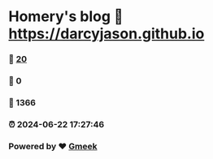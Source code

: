 # Homery's blog :link: https://darcyjason.github.io 
### :page_facing_up: [20](https://darcyjason.github.io/tag.html) 
### :speech_balloon: 0 
### :hibiscus: 1366 
### :alarm_clock: 2024-06-22 17:27:46 
### Powered by :heart: [Gmeek](https://github.com/Meekdai/Gmeek)
